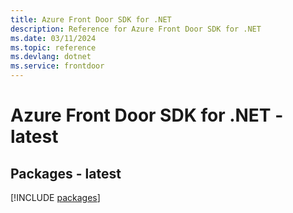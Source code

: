 ```yaml
---
title: Azure Front Door SDK for .NET
description: Reference for Azure Front Door SDK for .NET
ms.date: 03/11/2024
ms.topic: reference
ms.devlang: dotnet
ms.service: frontdoor
---
```

# Azure Front Door SDK for .NET - latest
## Packages - latest
[!INCLUDE [packages](front-door-index.md)]